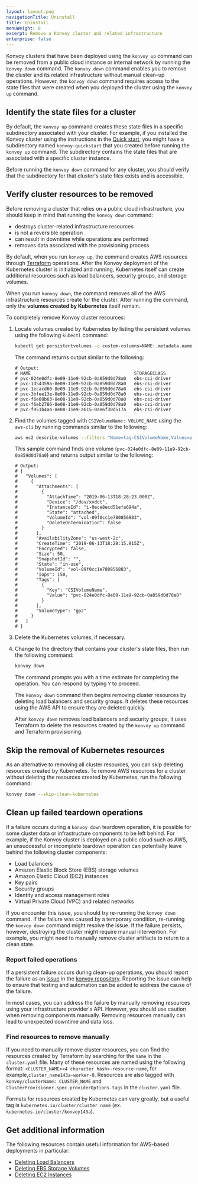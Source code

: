 ```yaml
---
layout: layout.pug
navigationTitle: Uninstall
title: Uninstall
menuWeight: 8
excerpt: Remove a Konvoy cluster and related infrastructure
enterprise: false
---
```

Konvoy clusters that have been deployed using the `konvoy up` command can be removed from a public cloud instance or internal network by running the `konvoy down` command.
The `konvoy down` command enables you to remove the cluster and its related infrastructure without manual clean-up operations.
However, the `konvoy down` command requires access to the state files that were created when you deployed the cluster using the `konvoy up` command.

## Identify the state files for a cluster

By default, the `konvoy up` command creates these state files in a specific subdirectory associated with your cluster.
For example, if you installed the Konvoy cluster using the instructions in the [Quick start](../quick-start/), you might have a subdirectory named `konvoy-quickstart` that you created before running the `konvoy up` command.
The subdirectory contains the state files that are associated with a specific cluster instance.

Before running the `konvoy down` command for any cluster, you should verify that the subdirectory for that cluster's state files exists and is accessible.

## Verify cluster resources to be removed
Before removing a cluster that relies on a public cloud infrastructure, you should keep in mind that running the `konvoy down` command:
- destroys cluster-related infrastructure resources
- is not a reversible operation
- can result in downtime while operations are performed
- removes data associated with the provisioning process

By default, when you run `konvoy up`, the command creates AWS resources through [Terraform][terraform] operations.
After the Konvoy deployment of the Kubernetes cluster is initialized and running, Kubernetes itself can create additional resources such as load balancers, security groups, and storage volumes.

When you run `konvoy down`, the command removes all of the AWS infrastructure resources create for the cluster. After running the command, only the **volumes created by Kubernetes** itself remain.

To completely remove Konvoy cluster resources:

1. Locate volumes created by Kubernetes by listing the persistent volumes using the following `kubectl` command:

    ```bash
    kubectl get persistentvolumes -o custom-columns=NAME:.metadata.name,STORAGECLASS:.spec.storageClassName
    ```

    The command returns output similar to the following:

    ```
    # Output:
    # NAME                                       STORAGECLASS
    # pvc-024e0dfc-8e09-11e9-92cb-0a859d0d78a0   ebs-csi-driver
    # pvc-1d54359a-8e09-11e9-92cb-0a859d0d78a0   ebs-csi-driver
    # pvc-1ecacd60-8e09-11e9-92cb-0a859d0d78a0   ebs-csi-driver
    # pvc-3bfee13e-8e09-11e9-92cb-0a859d0d78a0   ebs-csi-driver
    # pvc-f6e08b63-8e08-11e9-92cb-0a859d0d78a0   ebs-csi-driver
    # pvc-f6eb2786-8e08-11e9-92cb-0a859d0d78a0   ebs-csi-driver
    # pvc-f951b4aa-8e08-11e9-a615-0ae6f30d517a   ebs-csi-driver
    ```

1. Find the volumes tagged with `CSIVolumeName: VOLUME_NAME` using the `aws-cli` by running commands similar to the following:

    ```bash
    aws ec2 describe-volumes --filters "Name=tag:CSIVolumeName,Values=pvc-024e0dfc-8e09-11e9-92cb-0a859d0d78a0"
    ```

    This sample command finds one volume (`pvc-024e0dfc-8e09-11e9-92cb-0a859d0d78a0`) and returns output similar to the following:

    ```
    # Output:
    # {
    #   "Volumes": [
    #     {
    #       "Attachments": [
    #         {
    #           "AttachTime": "2019-06-13T18:28:23.000Z",
    #           "Device": "/dev/xvdct",
    #           "InstanceId": "i-0ece8ecd51efa694a",
    #           "State": "attached",
    #           "VolumeId": "vol-09f0cc1e780856883",
    #           "DeleteOnTermination": false
    #         }
    #       ],
    #       "AvailabilityZone": "us-west-2c",
    #       "CreateTime": "2019-06-13T18:28:15.915Z",
    #       "Encrypted": false,
    #       "Size": 50,
    #       "SnapshotId": "",
    #       "State": "in-use",
    #       "VolumeId": "vol-09f0cc1e780856883",
    #       "Iops": 150,
    #       "Tags": [
    #         {
    #           "Key": "CSIVolumeName",
    #           "Value": "pvc-024e0dfc-8e09-11e9-92cb-0a859d0d78a0"
    #         }
    #       ],
    #       "VolumeType": "gp2"
    #     }
    #   ]
    # }
    ```

1. Delete the Kubernetes volumes, if necessary.

1. Change to the directory that contains your cluster's state files, then run the following command:

    ```bash
    konvoy down
    ```

    The command prompts you with a time estimate for completing the operation. You can respond by typing `Y` to proceed.

    The `konvoy down` command then begins removing cluster resources by deleting load balancers and security groups.
    It deletes these resources using the AWS API to ensure they are deleted quickly.

    After `konvoy down` removes load balancers and security groups, it uses Terraform to delete the resources created by the `konvoy up` command and Terraform provisioning.

## Skip the removal of Kubernetes resources

As an alternative to removing all cluster resources, you can skip deleting resources created by Kubernetes.
To remove AWS resources for a cluster without deleting the resources created by Kubernetes, run the following command:

```bash
konvoy down --skip-clean-kubernetes
```

## Clean up failed teardown operations

If a failure occurs during a `konvoy down` teardown operation, it is possible for some cluster data or infrastructure components to be left behind.
For example, if the Konvoy cluster is deployed on a public cloud such as AWS, an unsuccessful or incomplete teardown operation can potentially leave behind the following cluster components:

* Load balancers
* Amazon Elastic Block Store (EBS) storage volumes
* Amazon Elastic Cloud (EC2) instances
* Key pairs
* Security groups
* Identity and access management roles
* Virtual Private Cloud (VPC) and related networks

If you encounter this issue, you should try re-running the `konvoy down` command.
If the failure was caused by a temporary condition, re-running the `konvoy down` command might resolve the issue.
If the failure persists, however, destroying the cluster might require manual intervention.
For example, you might need to manually remove cluster artifacts to return to a clean state.

### Report failed operations

If a persistent failure occurs during clean-up operations, you should report the failure as an [issue](https://github.com/mesosphere/konvoy/issues) in the [konvoy repository](https://github.com/mesosphere/konvoy).
Reporting the issue can help to ensure that testing and automation can be added to address the cause of the failure.

In most cases, you can address the failure by manually removing resources using your infrastructure provider's API.
However, you should use caution when removing components manually.
Removing resources manually can lead to unexpected downtime and data loss.

### Find resources to remove manually

If you need to manually remove cluster resources, you can find the resources created by Terraform by searching for the `name` in the `cluster.yaml` file.
Many of these resources are named using the following format: `<CLUSTER_NAME><4 character hash>-resource-name`, for example,`cluster_name143a-worker-0`.
Resources are also tagged with `konvoy/clusterName: CLUSTER_NAME` and `ClusterProvisioner.spec.providerOptions.tags` in the `cluster.yaml` file.

Formats for resources created by Kubernetes can vary greatly, but a useful tag is `kubernetes.io/cluster/cluster_name` (ex. `kubernetes.io/cluster/konvoy143a`).

## Get additional information
The following resources contain useful information for AWS-based deployments in particular:

* [Deleting Load Balancers][0]
* [Deleting EBS Storage Volumes][1]
* [Deleting EC2 Instances][2]

[0]:https://docs.aws.amazon.com/elasticloadbalancing/latest/application/load-balancer-delete.html
[1]:https://docs.aws.amazon.com/AWSEC2/latest/UserGuide/ebs-deleting-volume.html
[2]:https://docs.aws.amazon.com/AWSEC2/latest/UserGuide/terminating-instances.html
[terraform]: https://www.terraform.io
